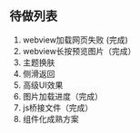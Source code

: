 ## 待做列表


1. webview加载网页失败 (完成)
2. webview长按预览图片（完成）
3. 主题换肤
4. 侧滑返回
5. 高级UI效果 
6. 图片加载进度（完成）
7. js桥接文件（完成）
8. 组件化成熟方案